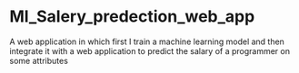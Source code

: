 # Ml_Salery_predection_web_app
A web application in which first I train a machine learning model and then integrate it with a web application to predict the salary of a programmer on some attributes 
